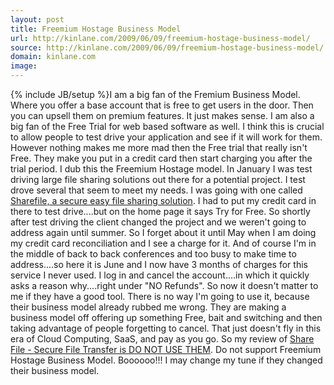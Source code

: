 ```yaml
---
layout: post
title: Freemium Hostage Business Model
url: http://kinlane.com/2009/06/09/freemium-hostage-business-model/
source: http://kinlane.com/2009/06/09/freemium-hostage-business-model/
domain: kinlane.com
image: 
---
```

{% include JB/setup %}I am a big fan of the Fremium Business Model. Where you offer a base account that is free to get users in the door. Then you can upsell them on premium features. It just makes sense. I am also a big fan of the Free Trial for web based software as well. I think this is crucial to allow people to test drive your application and see if it will work for them. However nothing makes me more mad then the Free trial that really isn't Free. They make you put in a credit card then start charging you after the trial period. I dub this the Freemium Hostage model. In January I was test driving large file sharing solutions out there for a potential project. I test drove several that seem to meet my needs. I was going with one called <a href="http://www.sharefile.com/">Sharefile, a secure easy file sharing solution</a>. I had to put my credit card in there to test drive....but on the home page it says Try for Free. So shortly after test driving the client changed the project and we weren't going to address again until summer. So I forget about it until May when I am doing my credit card reconciliation and I see a charge for it. And of course I'm in the middle of back to back conferences and too busy to make time to address....so here it is June and I now have 3 months of charges for this service I never used. I log in and cancel the account....in which it quickly asks a reason why....right under "NO Refunds". So now it doesn't matter to me if they have a good tool. There is no way I'm going to use it, because their business model already rubbed me wrong. They are making a business model off offering up something Free, bait and switching and then taking advantage of people forgetting to cancel. That just doesn't fly in this era of Cloud Computing, SaaS, and pay as you go. So my review of <a href="http://www.sharefile.com/">Share File - Secure File Transfer is DO NOT USE THEM</a>. Do not support Freemium Hostage Business Model. Boooooo!!! I may change my tune if they changed their business model.